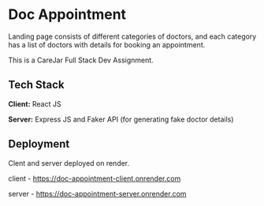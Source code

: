 
# Doc Appointment
Landing page consists of different categories of doctors, and each category has a list of doctors with details for booking an appointment.

This is a CareJar Full Stack Dev Assignment.

## Tech Stack

**Client:** React JS

**Server:** Express JS and Faker API (for generating fake doctor details)


## Deployment
Clent and server deployed on render.

client - https://doc-appointment-client.onrender.com

server - https://doc-appointment-server.onrender.com

